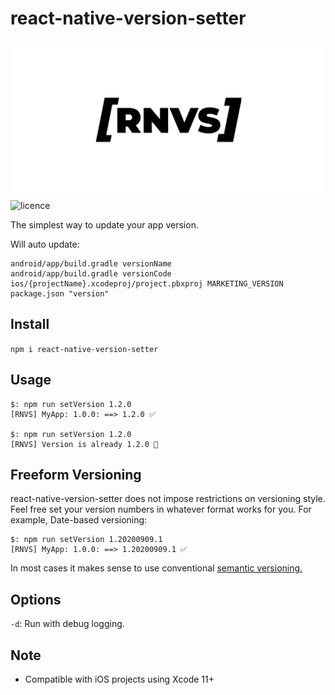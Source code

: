 # react-native-version-setter
![](./rnvs.png)
![licence](https://img.shields.io/npm/l/react-native-version-setter?style=flat-square)

The simplest way to update your app version.

Will auto update:
```
android/app/build.gradle versionName
android/app/build.gradle versionCode
ios/{projectName}.xcodeproj/project.pbxproj MARKETING_VERSION
package.json "version"
```

## Install
```npm i react-native-version-setter```

## Usage
```
$: npm run setVersion 1.2.0
[RNVS] MyApp: 1.0.0: ==> 1.2.0 ✅ 

$: npm run setVersion 1.2.0
[RNVS] Version is already 1.2.0 🛑
```

## Freeform Versioning
react-native-version-setter does not impose restrictions on versioning style. 
Feel free set your version numbers in whatever format works for you. For example, Date-based versioning:
```
$: npm run setVersion 1.20200909.1
[RNVS] MyApp: 1.0.0: ==> 1.20200909.1 ✅ 
```
In most cases it makes sense to use conventional [semantic versioning.](https://en.wikipedia.org/wiki/Software_versioning)

## Options
`-d`: Run with debug logging.

## Note 
- Compatible with iOS projects using Xcode 11+
